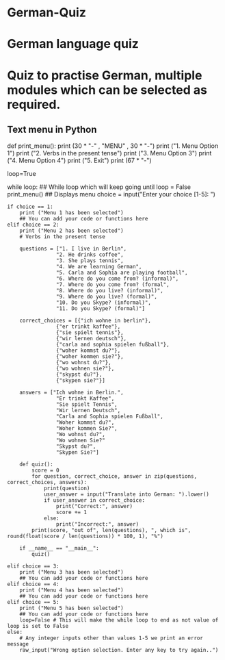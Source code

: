 # German-Quiz
# German language quiz

# Quiz to practise German, multiple modules which can be selected as required.


## Text menu in Python
      
def print_menu(): 
    print (30 * "-" , "MENU" , 30 * "-")
    print ("1. Menu Option 1")
    print ("2. Verbs in the present tense")
    print ("3. Menu Option 3")
    print ("4. Menu Option 4")
    print ("5. Exit")
    print (67 * "-")
  
loop=True      
  
while loop:          ## While loop which will keep going until loop = False
    print_menu()    ## Displays menu
    choice = input("Enter your choice [1-5]: ")
     
    if choice == 1:     
        print ("Menu 1 has been selected")
        ## You can add your code or functions here
    elif choice == 2:
        print ("Menu 2 has been selected")
        # Verbs in the present tense

		questions = ["1. I live in Berlin", 
					"2. He drinks coffee", 
					"3. She plays tennis", 
					"4. We are learning German", 
					"5. Carla and Sophia are playing football",
					"6. Where do you come from? (informal)",
					"7. Where do you come from? (formal",
					"8. Where do you live? (informal)",
					"9. Where do you live? (formal)",
					"10. Do you Skype? (informal)",
					"11. Do you Skype? (formal)"]

		correct_choices = [{"ich wohne in berlin"},
					{"er trinkt kaffee"},
					{"sie spielt tennis"},
					{"wir lernen deutsch"},
					{"carla and sophia spielen fußball"},
					{"woher kommst du?"},
					{"woher kommen sie?"},
					{"wo wohnst du?"},
					{"wo wohnen sie?"},
					{"skypst du?"},
					{"skypen sie?"}] 

		answers = ["Ich wohne in Berlin.",
					"Er trinkt Kaffee",
					"Sie spielt Tennis",
					"Wir lernen Deutsch",
					"Carla and Sophia spielen Fußball",
					"Woher kommst du?",
					"Woher kommen Sie?",
					"Wo wohnst du?",
					"Wo wohnen Sie?"
					"Skypst du?",
					"Skypen Sie?"]

		def quiz():
    		score = 0
    		for question, correct_choice, answer in zip(questions, correct_choices, answers):
        		print(question)
        		user_answer = input("Translate into German: ").lower()
        		if user_answer in correct_choice:
           			print("Correct:", answer)
           			score += 1
        		else:
           			print("Incorrect:", answer)
    		print(score, "out of", len(questions), ", which is", round(float(score / len(questions)) * 100, 1), "%")

		if __name__ == "__main__":
    		quiz()

    elif choice == 3:
        print ("Menu 3 has been selected")
        ## You can add your code or functions here
    elif choice == 4:
        print ("Menu 4 has been selected")
        ## You can add your code or functions here
    elif choice == 5:
        print ("Menu 5 has been selected")
        ## You can add your code or functions here
        loop=False # This will make the while loop to end as not value of loop is set to False
    else:
        # Any integer inputs other than values 1-5 we print an error message
        raw_input("Wrong option selection. Enter any key to try again..")
         
